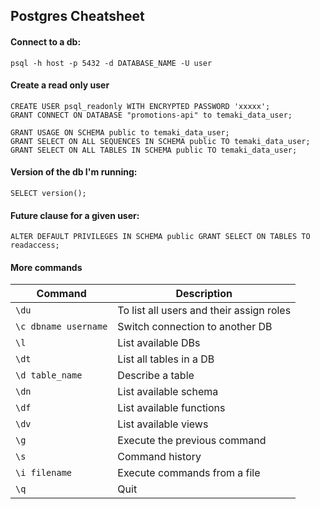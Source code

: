 ## Postgres Cheatsheet


#### Connect to a db: 
```
psql -h host -p 5432 -d DATABASE_NAME -U user  
```
#### Create a read only user
```
CREATE USER psql_readonly WITH ENCRYPTED PASSWORD 'xxxxx';
GRANT CONNECT ON DATABASE "promotions-api" to temaki_data_user;

GRANT USAGE ON SCHEMA public to temaki_data_user;
GRANT SELECT ON ALL SEQUENCES IN SCHEMA public TO temaki_data_user;
GRANT SELECT ON ALL TABLES IN SCHEMA public TO temaki_data_user;
```
#### Version of the db I'm running: 
```
SELECT version();
```
#### Future clause for a given user: 
```
ALTER DEFAULT PRIVILEGES IN SCHEMA public GRANT SELECT ON TABLES TO readaccess;
```
#### More commands

| Command  | Description  |
|----------|--------------|
|```\du```  | To list all users and their assign roles |
| ```\c dbname username``` | Switch connection to another DB |
| ```\l``` | List available DBs |
| ```\dt``` | List all tables in a DB |
| ```\d table_name``` | Describe a table |
| ```\dn``` | List available schema |
| ```\df``` | List available functions |
| ```\dv``` | List available views |
| ```\g``` | Execute the previous command |
| ```\s``` | Command history |
| ```\i filename``` | Execute commands from a file |
| ```\q``` | Quit |
